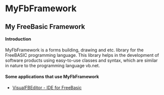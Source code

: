 # MyFbFramework

## My FreeBasic Framework



#### Introduction

MyFbFramework is a forms building, drawing and etc. library for the FreeBASIC programming language. This library helps in the development of software products using easy-to-use classes and syntax, which are similar in nature to the programming language vb.net.

#### Some applications that use MyFbFramework
* [VisualFBEditor - IDE for FreeBasic](https://github.com/XusinboyBekchanov/VisualFBEditor)
